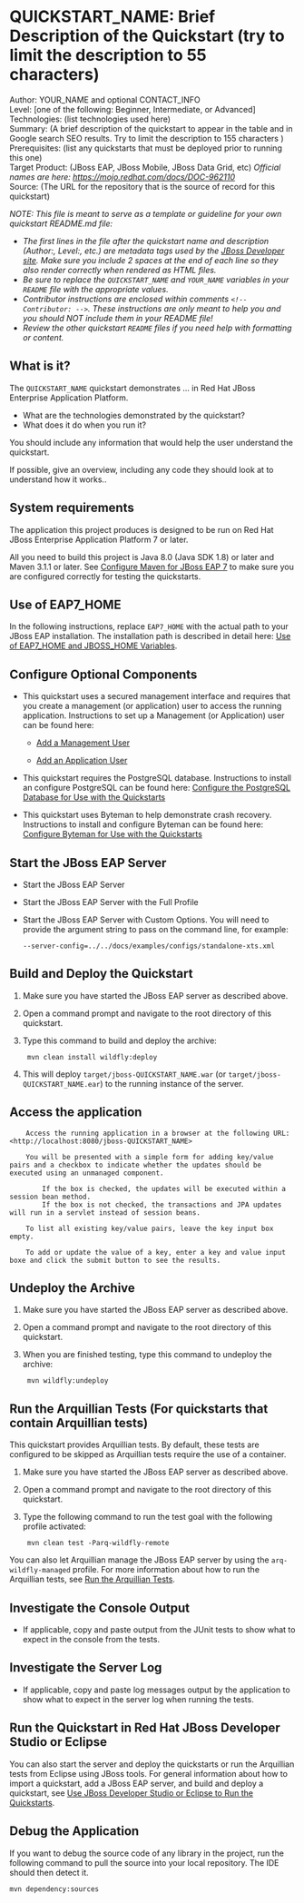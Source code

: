 QUICKSTART_NAME: Brief Description of the Quickstart (try to limit the description to 55 characters)
======================================================
Author: YOUR_NAME and optional CONTACT_INFO  
Level: [one of the following: Beginner, Intermediate, or Advanced]  
Technologies: (list technologies used here)  
Summary: (A brief description of the quickstart to appear in the table and in Google search SEO results. Try to limit the description to 155 characters )  
Prerequisites: (list any quickstarts that must be deployed prior to running this one)  
Target Product: (JBoss EAP, JBoss Mobile, JBoss Data Grid, etc)  _Official names are here: https://mojo.redhat.com/docs/DOC-962110_  
Source: (The URL for the repository that is the source of record for this quickstart)  


_NOTE: This file is meant to serve as a template or guideline for your own quickstart README.md file:_

* _The first lines in the file after the quickstart name and description (Author:, Level:, etc.) are metadata tags used by the [JBoss Developer site](http://www.jboss.org/developer-materials/#!formats=jbossdeveloper_quickstart). Make sure you include 2 spaces at the end of each line so they also render correctly when rendered as HTML files._
* _Be sure to replace the `QUICKSTART_NAME` and `YOUR_NAME` variables in your `README` file with the appropriate values._
* _Contributor instructions are enclosed within comments `<!-- Contributor: -->`. These instructions are only meant to help you and you should NOT include them in your README file!_
* _Review the other quickstart `README` files if you need help with formatting or content._

What is it?
-----------

<!-- Contributor: This is where you provide an overview of what the quickstart demonstrates. Be sure to include the full product name on the first line. For example: -->

The `QUICKSTART_NAME` quickstart demonstrates ... in Red Hat JBoss Enterprise Application Platform.
 * What are the technologies demonstrated by the quickstart?
 * What does it do when you run it?

You should include any information that would help the user understand the quickstart.

If possible, give an overview, including any code they should look at to understand how it works..


System requirements
-------------------

<!-- Contributor: For example: -->

The application this project produces is designed to be run on Red Hat JBoss Enterprise Application Platform 7 or later. 

All you need to build this project is Java 8.0 (Java SDK 1.8) or later and Maven 3.1.1 or later. See [Configure Maven for JBoss EAP 7](https://github.com/jboss-developer/jboss-developer-shared-resources/blob/master/guides/CONFIGURE_MAVEN_JBOSS_EAP7.md#configure-maven-to-build-and-deploy-the-quickstarts) to make sure you are configured correctly for testing the quickstarts.


Use of EAP7_HOME
---------------

In the following instructions, replace `EAP7_HOME` with the actual path to your JBoss EAP installation. The installation path is described in detail here: [Use of EAP7_HOME and JBOSS_HOME Variables](https://github.com/jboss-developer/jboss-developer-shared-resources/blob/master/guides/USE_OF_EAP7_HOME.md#use-of-eap_home-and-jboss_home-variables).


Configure Optional Components
-------------------------

<!-- Contributor: If your quickstart requires any additional components, decribe how to set them up here. If your quickstart requires a secured user, PostgreSQL, or Byteman, you can copy instructions you find in other quickstarts, or you can use the examples here: -->

 * This quickstart uses a secured management interface and requires that you create a management (or application) user to access the running application. Instructions to set up a Management (or Application) user can be found here: 

    * [Add a Management User](https://github.com/jboss-developer/jboss-developer-shared-resources/blob/master/guides/CREATE_USERS.md#add-a-management-user)

    * [Add an Application User](https://github.com/jboss-developer/jboss-developer-shared-resources/blob/master/guides/CREATE_USERS.md#add-an-application-user)

 * This quickstart requires the PostgreSQL database. Instructions to install an configure PostgreSQL can be found here: [Configure the PostgreSQL Database for Use with the Quickstarts](https://github.com/jboss-developer/jboss-developer-shared-resources/blob/master/guides/CONFIGURE_POSTGRESQL_EAP7.md#configure-the-postgresql-database-for-use-with-the-quickstarts)

 * This quickstart uses Byteman to help demonstrate crash recovery. Instructions to install and configure Byteman can be found here: [Configure Byteman for Use with the Quickstarts](https://github.com/jboss-developer/jboss-developer-shared-resources/blob/master/guides/CONFIGURE_BYTEMAN.md#configure-byteman-for-use-with-the-quickstarts)


Start the JBoss EAP Server
-------------------------

<!-- Contributor: Does this quickstart require one or more running servers? If so, you must show how to start the server. If you start the server in one of the following 3 ways, you can simply copy the instructions in the README file located in the root folder of the quickstart directory: -->

 * Start the JBoss EAP Server

 * Start the JBoss EAP Server with the Full Profile

 * Start the JBoss EAP Server with Custom Options. You will need to provide the argument string to pass on the command line, for example: 

      `--server-config=../../docs/examples/configs/standalone-xts.xml`

<!-- Contributor: If the server is started in a different manner than above, give the specific instructions. -->


Build and Deploy the Quickstart
-------------------------

<!-- Contributor: If the quickstart is built and deployed using the standard Maven commands, copy the following: -->

1. Make sure you have started the JBoss EAP server as described above.
2. Open a command prompt and navigate to the root directory of this quickstart.
3. Type this command to build and deploy the archive:

        mvn clean install wildfly:deploy
4. This will deploy `target/jboss-QUICKSTART_NAME.war` (or `target/jboss-QUICKSTART_NAME.ear`) to the running instance of the server.
 
<!-- Contributor: Be sure to replace the `QUICKSTART_NAME`. If this quickstart requires different or additional instructions, be sure to modify or add those instructions here. -->


Access the application
---------------------

<!-- Contributor: Add this section only if the quickstart has a UI component and provide the URL to access the running application. Be sure to make the URL a hyperlink as below, substituting the your quickstart name for the `QUICKSTART_NAME`. -->

        Access the running application in a browser at the following URL:  <http://localhost:8080/jboss-QUICKSTART_NAME>


<!--Contributor: Briefly describe what you will see when you access the application. For example: -->

        You will be presented with a simple form for adding key/value pairs and a checkbox to indicate whether the updates should be executed using an unmanaged component. 

            If the box is checked, the updates will be executed within a session bean method. 
            If the box is not checked, the transactions and JPA updates will run in a servlet instead of session beans. 

        To list all existing key/value pairs, leave the key input box empty. 
    
        To add or update the value of a key, enter a key and value input boxe and click the submit button to see the results.

<!-- Contributor: Add any information that will help them run and understand your quickstart. -->


Undeploy the Archive
--------------------

<!--Contributor: For example: -->

1. Make sure you have started the JBoss EAP server as described above.
2. Open a command prompt and navigate to the root directory of this quickstart.
3. When you are finished testing, type this command to undeploy the archive:

        mvn wildfly:undeploy


Run the Arquillian Tests (For quickstarts that contain Arquillian tests)
-------------------------

<!-- Contributor: For example: -->

This quickstart provides Arquillian tests. By default, these tests are configured to be skipped as Arquillian tests require the use of a container. 

1. Make sure you have started the JBoss EAP server as described above.
2. Open a command prompt and navigate to the root directory of this quickstart.
3. Type the following command to run the test goal with the following profile activated:

        mvn clean test -Parq-wildfly-remote 

You can also let Arquillian manage the JBoss EAP server by using the `arq-wildfly-managed` profile. For more information about how to run the Arquillian tests, see [Run the Arquillian Tests](https://github.com/jboss-developer/jboss-developer-shared-resources/blob/master/guides/RUN_ARQUILLIAN_TESTS.md#run-the-arquillian-tests).


Investigate the Console Output
----------------------------

<!-- Contributor: The quickstart README should show what to expect in the console from running the tests. -->

* If applicable, copy and paste output from the JUnit tests to show what to expect in the console from the tests.

Investigate the Server Log
----------------------------

<!-- Contributor: The quickstart README should show what to expect in the server log from running the tests. -->

* If applicable, copy and paste log messages output by the application to show what to expect in the server log when running the tests.



Run the Quickstart in Red Hat JBoss Developer Studio or Eclipse
-------------------------------------

<!-- Contributor: For example: -->

You can also start the server and deploy the quickstarts or run the Arquillian tests from Eclipse using JBoss tools. For general information about how to import a quickstart, add a JBoss EAP server, and build and deploy a quickstart, see [Use JBoss Developer Studio or Eclipse to Run the Quickstarts](https://github.com/jboss-developer/jboss-developer-shared-resources/blob/master/guides/USE_JBDS.md#use-jboss-developer-studio-or-eclipse-to-run-the-quickstarts). 

Debug the Application
------------------------------------

<!--Contributor: For example: -->

If you want to debug the source code of any library in the project, run the following command to pull the source into your local repository. The IDE should then detect it.

    mvn dependency:sources
   

<!-- Build and Deploy the Quickstart to OpenShift - Coming soon! -->

